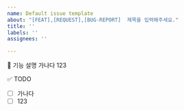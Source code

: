 ```yaml
---
name: Default issue template
about: "[FEAT],[REQUEST],[BUG-REPORT]  제목을 입력해주세요."
title: ''
labels: ''
assignees: ''

---
```


📝 기능 설명
가나다 123

✅ TODO

- [ ] 가나다
- [ ] 123
